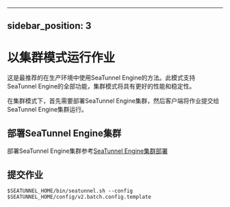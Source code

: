 ---

sidebar_position: 3
-------------------

# 以集群模式运行作业

这是最推荐的在生产环境中使用SeaTunnel Engine的方法。此模式支持SeaTunnel Engine的全部功能，集群模式将具有更好的性能和稳定性。

在集群模式下，首先需要部署SeaTunnel Engine集群，然后客户端将作业提交给SeaTunnel Engine集群运行。

## 部署SeaTunnel Engine集群

部署SeaTunnel Engine集群参考[SeaTunnel Engine集群部署](deployment.md)

## 提交作业

```shell
$SEATUNNEL_HOME/bin/seatunnel.sh --config $SEATUNNEL_HOME/config/v2.batch.config.template
```

